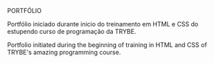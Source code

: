
PORTFÓLIO 


Portfólio iniciado durante inicio do treinamento em HTML e CSS do estupendo curso de programação da TRYBE.

Portfolio initiated during the beginning of training in HTML and CSS of TRYBE's amazing programming course.
